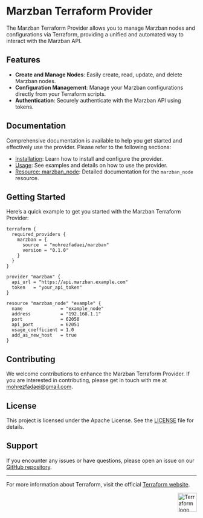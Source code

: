 # Marzban Terraform Provider

The Marzban Terraform Provider allows you to manage Marzban nodes and configurations via Terraform, providing a unified and automated way to interact with the Marzban API.

## Features

- **Create and Manage Nodes**: Easily create, read, update, and delete Marzban nodes.
- **Configuration Management**: Manage your Marzban configurations directly from your Terraform scripts.
- **Authentication**: Securely authenticate with the Marzban API using tokens.

## Documentation

Comprehensive documentation is available to help you get started and effectively use the provider. Please refer to the following sections:

- [Installation](./docs/installation.md): Learn how to install and configure the provider.
- [Usage](./docs/usage.md): See examples and details on how to use the provider.
- [Resource: marzban_node](./docs/resources/marzban_node.md): Detailed documentation for the `marzban_node` resource.

## Getting Started

Here’s a quick example to get you started with the Marzban Terraform Provider:

```hcl
terraform {
  required_providers {
    marzban = {
      source  = "mohrezfadaei/marzban"
      version = "0.1.0"
    }
  }
}

provider "marzban" {
  api_url = "https://api.marzban.example.com"
  token   = "your_api_token"
}

resource "marzban_node" "example" {
  name              = "example_node"
  address           = "192.168.1.1"
  port              = 62050
  api_port          = 62051
  usage_coefficient = 1.0
  add_as_new_host   = true
}
```

## Contributing

We welcome contributions to enhance the Marzban Terraform Provider. If you are interested in contributing, please get in touch with me at [<mohrezfadaei@gmail.com>](mailto:mohrezfadaei@gmail.com).

## License

This project is licensed under the Apache License. See the [LICENSE](./LICENSE) file for details.

## Support

If you encounter any issues or have questions, please open an issue on our [GitHub repository](https://github.com/mohrezfadaei/terraform-provider-marzban).

---

For more information about Terraform, visit the official [Terraform website](https://terraform.io).

<a href="https://terraform.io">
    <img src="https://www.datocms-assets.com/2885/1629941242-logo-terraform-main.svg" alt="Terraform logo" title="Terraform" align="right" height="50" />
</a>

